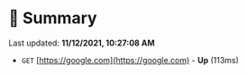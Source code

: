 # 📖 Summary
Last updated: **11/12/2021, 10:27:08 AM**

- `GET` [https://google.com](https://google.com) - **Up** (113ms)

